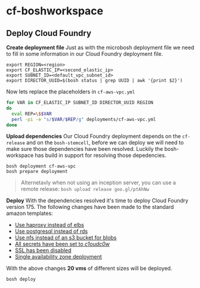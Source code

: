 cf-boshworkspace
================

## Deploy Cloud Foundry

__Create deployment file__
Just as with the microbosh deployment file we need to fill in some information in our Cloud Foundry deployment file.

```
export REGION=<region>
export CF_ELASTIC_IP=<second_elastic_ip>
export SUBNET_ID=<default_vpc_subnet_id>
export DIRECTOR_UUID=$(bosh status | grep UUID | awk '{print $2}')
```

Now lets replace the placeholders in `cf-aws-vpc.yml`

```bash
for VAR in CF_ELASTIC_IP SUBNET_ID DIRECTOR_UUID REGION
do
  eval REP=\$$VAR
  perl -pi -e "s/$VAR/$REP/g" deployments/cf-aws-vpc.yml
done
```

__Upload dependencies__
Our Cloud Foundry deployment depends on the `cf-release` and on the `bosh-stemcell`, before we can deploy we will need to make sure those dependencies have been resolved. Luckily the bosh-workspace has build in support for resolving those depedencies. 
```
bosh deployment cf-aws-vpc
bosh prepare deployment
```
> Alternetavly when not using an inception server, you can use a remote release: 
`bosh upload release goo.gl/ptAhNw`

__Deploy__
With the dependencies resolved it's time to deploy Cloud Foundry version 175. The following changes have been made to the standard amazon templates:

- [Use haproxy instead of elbs](https://github.com/starkandwayne/cf-boshworkspace/blob/master/templates/cf-use-haproxy.yml)
- [Use postgresql instead of rds](https://github.com/starkandwayne/cf-boshworkspace/blob/master/templates/cf-use-postgresql.yml)
- [Use nfs instead of an s3 bucket for blobs](https://github.com/starkandwayne/cf-boshworkspace/blob/master/templates/cf-use-nfs.yml)
- [All secrets have been set to _c1oudc0w_](https://github.com/starkandwayne/cf-boshworkspace/blob/master/templates/cf-secrets.yml#L95)
- [SSL has been disabled](https://github.com/starkandwayne/cf-boshworkspace/blob/master/templates/cf-no-ssl.yml)
- [Single availability zone deployment](https://github.com/starkandwayne/cf-boshworkspace/blob/master/templates/cf-single-az.yml)

With the above changes __20 vms__ of different sizes will be deployed.

```
bosh deploy
```
